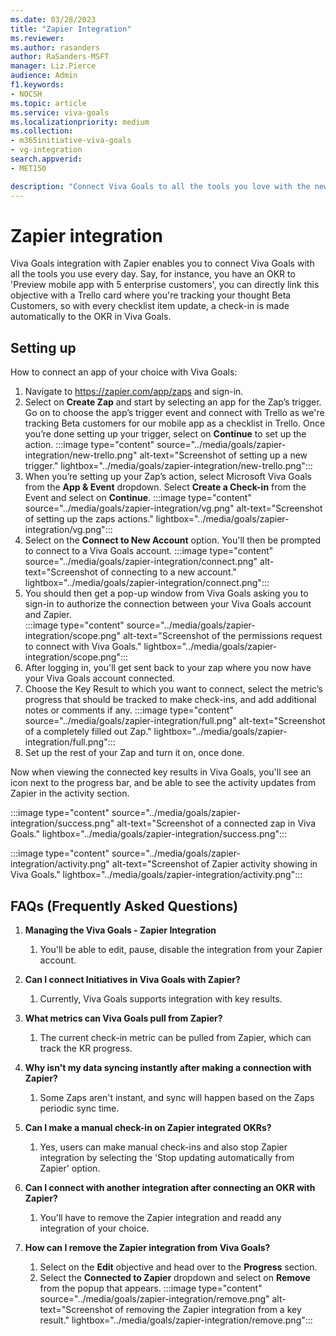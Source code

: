 ```yaml
---
ms.date: 03/28/2023
title: "Zapier Integration"
ms.reviewer: 
ms.author: rasanders
author: RaSanders-MSFT
manager: Liz.Pierce
audience: Admin
f1.keywords:
- NOCSH
ms.topic: article
ms.service: viva-goals
ms.localizationpriority: medium
ms.collection:  
- m365initiative-viva-goals
- vg-integration
search.appverid:
- MET150

description: "Connect Viva Goals to all the tools you love with the new Zapier integration."
---
```


# Zapier integration

Viva Goals integration with Zapier enables you to connect Viva Goals with all the tools you use every day. Say, for instance, you have an OKR to 'Preview mobile app with 5 enterprise customers', you can directly link this objective with a Trello card where you're tracking your thought Beta Customers, so with every checklist item update, a check-in is made automatically to the OKR in Viva Goals.

## Setting up  

How to connect an app of your choice with Viva Goals:

1. Navigate to https://zapier.com/app/zaps and sign-in.
1. Select on **Create Zap** and start by selecting an app for the Zap’s trigger. Go on to choose the app’s trigger event and connect with Trello as we're tracking Beta customers for our mobile app as a checklist in Trello. Once you’re done setting up your trigger, select on **Continue** to set up the action.
    :::image type="content" source="../media/goals/zapier-integration/new-trello.png" alt-text="Screenshot of setting up a new trigger." lightbox="../media/goals/zapier-integration/new-trello.png":::
1. When you’re setting up your Zap’s action, select Microsoft Viva Goals from the **App & Event** dropdown. Select **Create a Check-in** from the Event and select on **Continue**.
    :::image type="content" source="../media/goals/zapier-integration/vg.png" alt-text="Screenshot of setting up the zaps actions." lightbox="../media/goals/zapier-integration/vg.png":::
1. Select on the **Connect to New Account** option. You'll then be prompted to connect to a Viva Goals account.
    :::image type="content" source="../media/goals/zapier-integration/connect.png" alt-text="Screenshot of connecting to a new account." lightbox="../media/goals/zapier-integration/connect.png":::
1. You should then get a pop-up window from Viva Goals asking you to sign-in to authorize the connection between your Viva Goals account and Zapier.  
    :::image type="content" source="../media/goals/zapier-integration/scope.png" alt-text="Screenshot of the permissions request to connect with Viva Goals." lightbox="../media/goals/zapier-integration/scope.png":::
1. After logging in, you'll get sent back to your zap where you now have your Viva Goals account connected.
1. Choose the Key Result to which you want to connect, select the metric’s progress that should be tracked to make check-ins, and add additional notes or comments if any.
    :::image type="content" source="../media/goals/zapier-integration/full.png" alt-text="Screenshot of a completely filled out Zap." lightbox="../media/goals/zapier-integration/full.png":::
1. Set up the rest of your Zap and turn it on, once done.

Now when viewing the connected key results in Viva Goals, you'll see an icon next to the progress bar, and be able to see the activity updates from Zapier in the activity section.

:::image type="content" source="../media/goals/zapier-integration/success.png" alt-text="Screenshot of a connected zap in Viva Goals." lightbox="../media/goals/zapier-integration/success.png":::

:::image type="content" source="../media/goals/zapier-integration/activity.png" alt-text="Screenshot of Zapier activity showing in Viva Goals." lightbox="../media/goals/zapier-integration/activity.png":::

## FAQs (Frequently Asked Questions)

1. **Managing the Viva Goals - Zapier Integration**
    1. You'll be able to edit, pause, disable the integration from your Zapier account. 

2. **Can I connect Initiatives in Viva Goals with Zapier?**
    1. Currently, Viva Goals supports integration with key results. 

3. **What metrics can Viva Goals pull from Zapier?**
    1. The current check-in metric can be pulled from Zapier, which can track the KR progress.

4. **Why isn't my data syncing instantly after making a connection with Zapier?**
    1. Some Zaps aren't instant, and sync will happen based on the Zaps periodic sync time. 

5. **Can I make a manual check-in on Zapier integrated OKRs?**
    1. Yes, users can make manual check-ins and also stop Zapier integration by selecting the 'Stop updating automatically from Zapier' option.
    
6. **Can I connect with another integration after connecting an OKR with Zapier?**
    1. You'll have to remove the Zapier integration and readd any integration of your choice. 

7. **How can I remove the Zapier integration from Viva Goals?**
    1. Select on the **Edit** objective and head over to the **Progress** section.  
    1. Select the **Connected to Zapier** dropdown and select on **Remove** from the popup that appears.
         :::image type="content" source="../media/goals/zapier-integration/remove.png" alt-text="Screenshot of removing the Zapier integration from a key result." lightbox="../media/goals/zapier-integration/remove.png":::